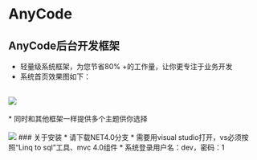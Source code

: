 # AnyCode
## AnyCode后台开发框架<br>
* 轻量级系统框架，为您节省80% +的工作量，让你更专注于业务开发
* 系统首页效果图如下：
<br>
<img src="http://www.isaacxu.com/file/AnyCode/p-index.jpg">
<br>
<br>
* 同时和其他框架一样提供多个主题供你选择<br>
<br>
<img src="http://www.isaacxu.com/file/AnyCode/p-color.jpg">
### 关于安装   
* 请下载NET4.0分支   
* 需要用visual studio打开，vs必须按照“Linq to sql”工具、mvc 4.0组件   
* 系统登录用户名：dev，密码：1
